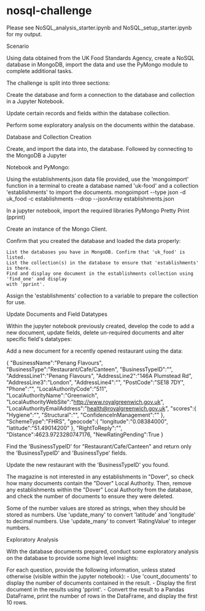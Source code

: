 # nosql-challenge

Please see NoSQL_analysis_starter.ipynb and NoSQL_setup_starter.ipynb for my output.

Scenario

Using data obtained from the UK Food Standards Agency, create a NoSQL database in MongoDB, import the data and use the PyMongo module to complete additional tasks.

The challenge is split into three sections:

Create the database and form a connection to the database and collection in a Jupyter Notebook.

Update certain records and fields within the database collection.

Perform some exploratory analysis on the documents within the database.

Database and Collection Creation

Create, and import the data into, the database. Followed by connecting to the MongoDB a Jupyter 

Notebook and PyMongo:

Using the establishments.json data file provided, use the 'mongoimport' function in a terminal to create a database named 'uk-food' and a collection 'establishments' to import the documents.
	mongoimport --type json -d uk_food -c establishments --drop --jsonArray establishments.json

In a jupyter notebook, import the required libraries
	PyMongo
	Pretty Print (pprint)

Create an instance of the Mongo Client.

Confirm that you created the database and loaded the data properly:

	List the databases you have in MongoDB. Confirm that 'uk_food' is listed.
	List the collection(s) in the database to ensure that 'establishments' is there.
	Find and display one document in the establishments collection using 'find_one' and display 		     	
	with 'pprint'.

Assign the 'establishments' collection to a variable to prepare the collection for use.

Update Documents and Field Datatypes

Within the jupyter notebook previously created, develop the code to add a new document, update fields, delete un-required documents and alter specific field's datatypes:

Add a new document for a recently opened restaurant using the data:

{ 
"BusinessName":"Penang Flavours",
"BusinessType":"Restaurant/Cafe/Canteen",
"BusinessTypeID":"",
"AddressLine1":"Penang Flavours",
"AddressLine2":"146A Plumstead Rd",
"AddressLine3":"London",
"AddressLine4":"",
"PostCode":"SE18 7DY",
"Phone":"",
"LocalAuthorityCode":"511",
"LocalAuthorityName":"Greenwich",
"LocalAuthorityWebSite":"http://www.royalgreenwich.gov.uk",
"LocalAuthorityEmailAddress":"health@royalgreenwich.gov.uk",
"scores":{
    "Hygiene":"",
    "Structural":"",
    "ConfidenceInManagement":""
},
"SchemeType":"FHRS",
"geocode":{
    "longitude":"0.08384000",
    "latitude":"51.49014200"
},
"RightToReply":"",
"Distance":4623.9723280747176,
"NewRatingPending":True 
} 

Find the 'BusinessTypeID' for "Restaurant/Cafe/Canteen" and return only the 'BusinessTypeID' and 'BusinessType' fields.

Update the new restaurant with the 'BusinessTypeID' you found.

The magazine is not interested in any establishments in "Dover", so check how many documents contain the "Dover" Local Authority. Then, remove any establishments within the "Dover" Local Authority from the database, and check the number of documents to ensure they were deleted.

Some of the number values are stored as strings, when they should be stored as numbers.
	Use 'update_many' to convert 'latitude' and 'longitude' to decimal numbers.
	Use 'update_many' to convert 'RatingValue' to integer numbers.

Exploratory Analysis

With the database documents prepared, conduct some exploratory analysis on the database to provide some high level insights:

For each question, provide the following information, unless stated otherwise (visible within the jupyter notebook):
    - Use 'count_documents' to display the number of documents contained in the result.
    - Display the first document in the results using 'pprint'.
    - Convert the result to a Pandas DataFrame, print the number of rows in the DataFrame, and display the first 10 rows.
